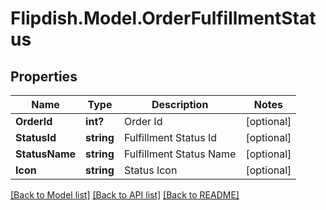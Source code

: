 # Flipdish.Model.OrderFulfillmentStatus
## Properties

Name | Type | Description | Notes
------------ | ------------- | ------------- | -------------
**OrderId** | **int?** | Order Id | [optional] 
**StatusId** | **string** | Fulfillment Status Id | [optional] 
**StatusName** | **string** | Fulfillment Status Name | [optional] 
**Icon** | **string** | Status Icon | [optional] 

[[Back to Model list]](../README.md#documentation-for-models) [[Back to API list]](../README.md#documentation-for-api-endpoints) [[Back to README]](../README.md)

